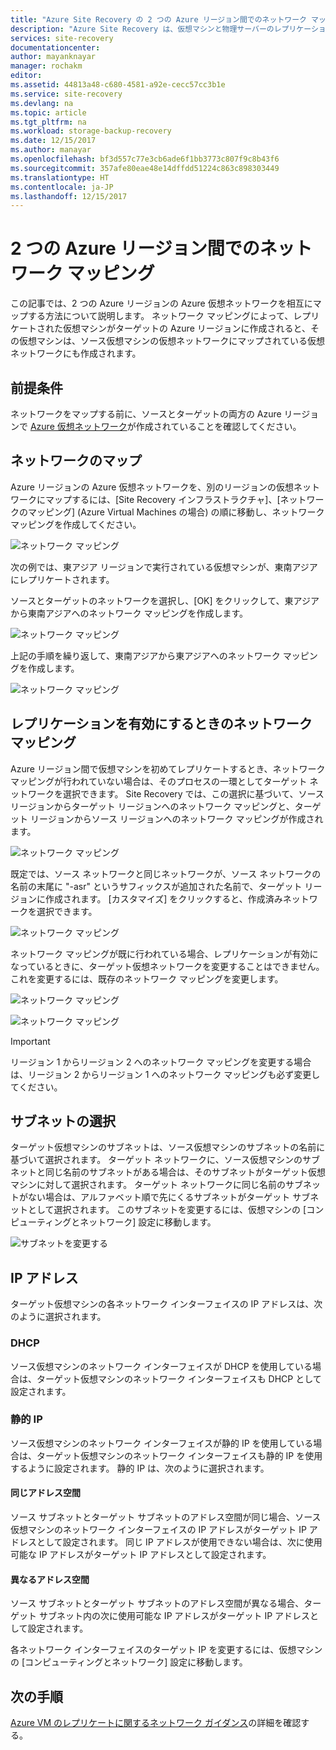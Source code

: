 ```yaml
---
title: "Azure Site Recovery の 2 つの Azure リージョン間でのネットワーク マッピング | Microsoft Docs"
description: "Azure Site Recovery は、仮想マシンと物理サーバーのレプリケーション、フェールオーバー、回復を調整します。 Azure またはセカンダリ データセンターへのフェールオーバーについて説明します。"
services: site-recovery
documentationcenter: 
author: mayanknayar
manager: rochakm
editor: 
ms.assetid: 44813a48-c680-4581-a92e-cecc57cc3b1e
ms.service: site-recovery
ms.devlang: na
ms.topic: article
ms.tgt_pltfrm: na
ms.workload: storage-backup-recovery
ms.date: 12/15/2017
ms.author: manayar
ms.openlocfilehash: bf3d557c77e3cb6ade6f1bb3773c807f9c8b43f6
ms.sourcegitcommit: 357afe80eae48e14dffdd51224c863c898303449
ms.translationtype: HT
ms.contentlocale: ja-JP
ms.lasthandoff: 12/15/2017
---
```

# <a name="network-mapping-between-two-azure-regions"></a>2 つの Azure リージョン間でのネットワーク マッピング


この記事では、2 つの Azure リージョンの Azure 仮想ネットワークを相互にマップする方法について説明します。 ネットワーク マッピングによって、レプリケートされた仮想マシンがターゲットの Azure リージョンに作成されると、その仮想マシンは、ソース仮想マシンの仮想ネットワークにマップされている仮想ネットワークにも作成されます。  

## <a name="prerequisites"></a>前提条件
ネットワークをマップする前に、ソースとターゲットの両方の Azure リージョンで [Azure 仮想ネットワーク](../virtual-network/virtual-networks-overview.md)が作成されていることを確認してください。

## <a name="map-networks"></a>ネットワークのマップ

Azure リージョンの Azure 仮想ネットワークを、別のリージョンの仮想ネットワークにマップするには、[Site Recovery インフラストラクチャ]、[ネットワークのマッピング] \(Azure Virtual Machines の場合) の順に移動し、ネットワーク マッピングを作成してください。

![ネットワーク マッピング](./media/site-recovery-network-mapping-azure-to-azure/network-mapping1.png)


次の例では、東アジア リージョンで実行されている仮想マシンが、東南アジアにレプリケートされます。

ソースとターゲットのネットワークを選択し、[OK] をクリックして、東アジアから東南アジアへのネットワーク マッピングを作成します。

![ネットワーク マッピング](./media/site-recovery-network-mapping-azure-to-azure/network-mapping2.png)


上記の手順を繰り返して、東南アジアから東アジアへのネットワーク マッピングを作成します。

![ネットワーク マッピング](./media/site-recovery-network-mapping-azure-to-azure/network-mapping3.png)


## <a name="mapping-network-when-enabling-replication"></a>レプリケーションを有効にするときのネットワーク マッピング

Azure リージョン間で仮想マシンを初めてレプリケートするとき、ネットワーク マッピングが行われていない場合は、そのプロセスの一環としてターゲット ネットワークを選択できます。 Site Recovery では、この選択に基づいて、ソース リージョンからターゲット リージョンへのネットワーク マッピングと、ターゲット リージョンからソース リージョンへのネットワーク マッピングが作成されます。   

![ネットワーク マッピング](./media/site-recovery-network-mapping-azure-to-azure/network-mapping4.png)

既定では、ソース ネットワークと同じネットワークが、ソース ネットワークの名前の末尾に "-asr" というサフィックスが追加された名前で、ターゲット リージョンに作成されます。 [カスタマイズ] をクリックすると、作成済みネットワークを選択できます。

![ネットワーク マッピング](./media/site-recovery-network-mapping-azure-to-azure/network-mapping5.png)


ネットワーク マッピングが既に行われている場合、レプリケーションが有効になっているときに、ターゲット仮想ネットワークを変更することはできません。 これを変更するには、既存のネットワーク マッピングを変更します。  

![ネットワーク マッピング](./media/site-recovery-network-mapping-azure-to-azure/network-mapping6.png)

![ネットワーク マッピング](./media/site-recovery-network-mapping-azure-to-azure/modify-network-mapping.png)

> [!IMPORTANT]
> リージョン 1 からリージョン 2 へのネットワーク マッピングを変更する場合は、リージョン 2 からリージョン 1 へのネットワーク マッピングも必ず変更してください。
>
>


## <a name="subnet-selection"></a>サブネットの選択
ターゲット仮想マシンのサブネットは、ソース仮想マシンのサブネットの名前に基づいて選択されます。 ターゲット ネットワークに、ソース仮想マシンのサブネットと同じ名前のサブネットがある場合は、そのサブネットがターゲット仮想マシンに対して選択されます。 ターゲット ネットワークに同じ名前のサブネットがない場合は、アルファベット順で先にくるサブネットがターゲット サブネットとして選択されます。 このサブネットを変更するには、仮想マシンの [コンピューティングとネットワーク] 設定に移動します。

![サブネットを変更する](./media/site-recovery-network-mapping-azure-to-azure/modify-subnet.png)


## <a name="ip-address"></a>IP アドレス

ターゲット仮想マシンの各ネットワーク インターフェイスの IP アドレスは、次のように選択されます。

### <a name="dhcp"></a>DHCP
ソース仮想マシンのネットワーク インターフェイスが DHCP を使用している場合は、ターゲット仮想マシンのネットワーク インターフェイスも DHCP として設定されます。

### <a name="static-ip"></a>静的 IP
ソース仮想マシンのネットワーク インターフェイスが静的 IP を使用している場合は、ターゲット仮想マシンのネットワーク インターフェイスも静的 IP を使用するように設定されます。 静的 IP は、次のように選択されます。

#### <a name="same-address-space"></a>同じアドレス空間

ソース サブネットとターゲット サブネットのアドレス空間が同じ場合、ソース仮想マシンのネットワーク インターフェイスの IP アドレスがターゲット IP アドレスとして設定されます。 同じ IP アドレスが使用できない場合は、次に使用可能な IP アドレスがターゲット IP アドレスとして設定されます。

#### <a name="different-address-space"></a>異なるアドレス空間

ソース サブネットとターゲット サブネットのアドレス空間が異なる場合、ターゲット サブネット内の次に使用可能な IP アドレスがターゲット IP アドレスとして設定されます。

各ネットワーク インターフェイスのターゲット IP を変更するには、仮想マシンの [コンピューティングとネットワーク] 設定に移動します。

## <a name="next-steps"></a>次の手順

[Azure VM のレプリケートに関するネットワーク ガイダンス](site-recovery-azure-to-azure-networking-guidance.md)の詳細を確認する。
